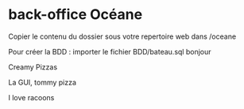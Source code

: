 # back-office Océane

Copier le contenu du dossier sous votre repertoire web dans /oceane

Pour créer la BDD : importer le fichier BDD/bateau.sql
bonjour

Creamy Pizzas

La GUI, tommy pizza

I love racoons